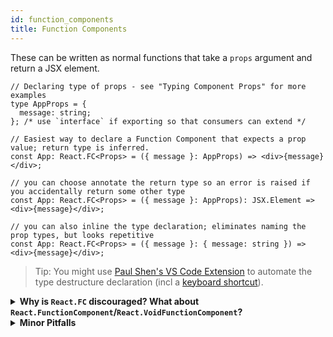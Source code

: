 ```yaml
---
id: function_components
title: Function Components
---
```


These can be written as normal functions that take a `props` argument and return a JSX element.

```tsx
// Declaring type of props - see "Typing Component Props" for more examples
type AppProps = {
  message: string;
}; /* use `interface` if exporting so that consumers can extend */

// Easiest way to declare a Function Component that expects a prop value; return type is inferred.
const App: React.FC<Props> = ({ message }: AppProps) => <div>{message}</div>;

// you can choose annotate the return type so an error is raised if you accidentally return some other type
const App: React.FC<Props> = ({ message }: AppProps): JSX.Element => <div>{message}</div>;

// you can also inline the type declaration; eliminates naming the prop types, but looks repetitive
const App: React.FC<Props> = ({ message }: { message: string }) => <div>{message}</div>;
```

> Tip: You might use [Paul Shen's VS Code Extension](https://marketplace.visualstudio.com/items?itemName=paulshen.paul-typescript-toolkit) to automate the type destructure declaration (incl a [keyboard shortcut](https://twitter.com/_paulshen/status/1392915279466745857?s=20)).

<details>

<summary><b>Why is <code>React.FC</code> discouraged? What about <code>React.FunctionComponent</code>/<code>React.VoidFunctionComponent</code>?</b></summary>

You may see this in many React+TypeScript codebases:

```tsx
const App: React.FunctionComponent<{ message: string }> = ({ message }) => (
  <div>{message}</div>
);
```

However, the general consensus today is that `React.FunctionComponent` (or the shorthand `React.FC`) is [discouraged](https://github.com/facebook/create-react-app/pull/8177). This is a nuanced opinion of course, but if you agree and want to remove `React.FC` from your codebase, you can use [this jscodeshift codemod](https://github.com/gndelia/codemod-replace-react-fc-typescript).

Some differences from the "normal function" version:

- `React.FunctionComponent` is explicit about the return type, while the normal function version is implicit (or else needs additional annotation).

- It provides typechecking and autocomplete for static properties like `displayName`, `propTypes`, and `defaultProps`.

  - Note that there are some known issues using `defaultProps` with `React.FunctionComponent`. See [this issue for details](https://github.com/typescript-cheatsheets/react/issues/87). We maintain a separate `defaultProps` section you can also look up.

- Before the [React 18 type updates](https://github.com/DefinitelyTyped/DefinitelyTyped/pull/56210), `React.FunctionComponent` provided an implicit definition of `children` (see below), which was heavily debated and is one of the reasons [`React.FC` was removed from the Create React App TypeScript template](https://github.com/facebook/create-react-app/pull/8177).

```tsx
// before React 18 types
const Title: React.FunctionComponent<{ title: string }> = ({
  children,
  title,
}) => <div title={title}>{children}</div>;
```

<details>
<summary>(Deprecated)<b>Using <code>React.VoidFunctionComponent</code> or <code>React.VFC</code> instead</b></summary>

In [@types/react 16.9.48](https://github.com/DefinitelyTyped/DefinitelyTyped/pull/46643), the `React.VoidFunctionComponent` or `React.VFC` type was added for typing `children` explicitly.
However, please be aware that `React.VFC` and `React.VoidFunctionComponent` were deprecated in React 18 (https://github.com/DefinitelyTyped/DefinitelyTyped/pull/59882), so this interim solution is no longer necessary or recommended in React 18+.

Please use regular function components or `React.FC` instead.

```ts
type Props = { foo: string };

// OK now, in future, error
const FunctionComponent: React.FunctionComponent<Props> = ({
  foo,
  children,
}: Props) => {
  return (
    <div>
      {foo} {children}
    </div>
  ); // OK
};

// Error now, in future, deprecated
const VoidFunctionComponent: React.VoidFunctionComponent<Props> = ({
  foo,
  children,
}) => {
  return (
    <div>
      {foo}
      {children}
    </div>
  );
};
```

</details>

- _In the future_, it may automatically mark props as `readonly`, though that's a moot point if the props object is destructured in the parameter list.

In most cases it makes very little difference which syntax is used, but you may prefer the more explicit nature of `React.FunctionComponent`.

</details>

<details>
<summary><b>Minor Pitfalls</b></summary>

These patterns are not supported:

**Conditional rendering**

```tsx
const MyConditionalComponent = ({ shouldRender = false }) =>
  shouldRender ? <div /> : false; // don't do this in JS either
const el = <MyConditionalComponent />; // throws an error
```

This is because due to limitations in the compiler, function components cannot return anything other than a JSX expression or `null`, otherwise it complains with a cryptic error message saying that the other type is not assignable to `Element`.

**Array.fill**

```tsx
const MyArrayComponent = () => Array(5).fill(<div />);
const el2 = <MyArrayComponent />; // throws an error
```

Unfortunately just annotating the function type will not help so if you really need to return other exotic types that React supports, you'd need to perform a type assertion:

```tsx
const MyArrayComponent = () => Array(5).fill(<div />) as any as JSX.Element;
```

[See commentary by @ferdaber here](https://github.com/typescript-cheatsheets/react/issues/57).

</details>

